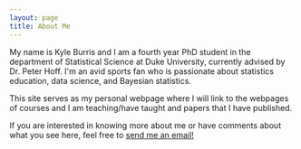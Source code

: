 ```yaml
---
layout: page
title: About Me
---
```


My name is Kyle Burris and I am a fourth year PhD student in the department of Statistical Science at Duke University, currently advised by Dr. Peter Hoff.  I'm an avid sports fan who is passionate about statistics education, data science, and Bayesian statistics.    

This site serves as my personal webpage where I will link to the webpages of courses and I am teaching/have taught and papers that I have published.

If you are interested in knowing more about me or have comments about what you see here, feel free to [send me an email!](mailto:kyle.burris@duke.edu)
